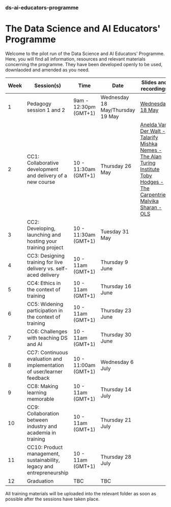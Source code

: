 ### ds-ai-educators-programme
# The Data Science and AI Educators' Programme

Welcome to the pilot run of the Data Science and AI Educators' Programme.
Here, you will find all information, resources and relevant materials concerning the programme. They have been developed openly to be used, downlaoded and amended as you need.

  | Week      | Session(s)                    | Time    |    Date      | Slides and recordings             |
| ----------- | ------------------------------- | ----------- | -------------- | -------------------- |
 | 1 |  Pedagogy session 1 and 2         | 9am - 12:30pm (GMT+1)   | Wednesday 18 May/Thursday 19 May |   [Wednesday 18 May](https://github.com/alan-turing-institute/ds-ai-educators-programme/tree/main/carpentries-pedagogy-week-1)      |  Complete
 | 2 |  CC1: Collaborative development and delivery of a new course          | 10 - 11:30am (GMT+1)       | Thursday 26 May    |   [Anelda Van Der Walt - Talarify](https://github.com/alan-turing-institute/ds-ai-educators-programme/blob/main/cc1-collaborative-development/Anelda-Van-Der-Walt-Talarify/Slides-and-video.md) <br/> [Mishka Nemes - The Alan Turing Institute](https://github.com/alan-turing-institute/ds-ai-educators-programme/blob/main/cc1-collaborative-development/Mishka-Nemes-The-Turing/Slides.md)  <br/> [Toby Hodges - The Carpentries](https://github.com/alan-turing-institute/ds-ai-educators-programme/blob/main/cc1-collaborative-development/Toby-Hodges-Carpentries/slides.md) <br/> [Malvika Sharan - OLS](https://github.com/alan-turing-institute/ds-ai-educators-programme/blob/main/cc1-collaborative-development/Malvika-Sharan-OLS/Slides.md)   |  Complete
 | 3 |  CC2: Developing, launching and hosting your training project   |   10 - 11:30am (GMT+1)       |  Tuesday 31 May  |          | Complete
 | 4 |  CC3: Designing training for live delivery vs. self-aced delivery       |   10 - 11am (GMT+1)  | Thursday 9 June |         |  Complete
 | 5 |  CC4: Ethics in the context of training              |  10 - 11am (GMT+1)  | Thursday 16 June  |          | Complete
 | 6 |  CC5: Widening participation in the context of training          | 10 - 11am (GMT+1)    | Thursday 23 June |         |  Complete
 | 7 |  CC6: Challenges with teaching DS and AI              |  10 - 11am (GMT+1)  | Thursday 30 June  |          | Complete
 | 8 |  CC7: Continuous evaluation and implementation of user/learner feedback         | 10 - 11:00am (GMT+1)    | Wednesday 6 July |         |  Complete
 | 9 |  CC8: Making learning memorable         | 10 - 11am (GMT+1)    | Thursday 14 July |          | Complete
 | 10 |  CC9: Collaboration between industry and academia in training         | 10 - 11am (GMT+1)    | Thursday 21 July |          | Complete
 | 11 |  CC10: Product management, sustainability, legacy and entrepreneurship         | 10 - 11am (GMT+1)    | Thursday 28 July |         |  Complete
 | 12 |  Graduation         | TBC    | TBC |          | Complete
 
 All training materials will be uploaded into the relevant folder as soon as possible after the sessions have taken place.
